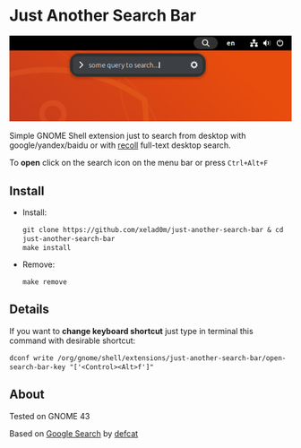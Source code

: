 # Just Another Search Bar
![screenshot](./img/screenshot.png)

Simple GNOME Shell extension just to search from desktop with google/yandex/baidu or with [recoll](https://www.lesbonscomptes.com/recoll/pages/index-recoll.html) full-text desktop search.

To **open** click on the search icon on the menu bar or press `Ctrl+Alt+F`

## Install

- Install: 
    
    ```
    git clone https://github.com/xelad0m/just-another-search-bar & cd just-another-search-bar
    make install
    ```

- Remove:

    ```
    make remove
    ```

## Details

If you want to **change keyboard shortcut** just type in terminal this command with desirable shortcut:

    dconf write /org/gnome/shell/extensions/just-another-search-bar/open-search-bar-key "['<Control><Alt>f']"

## About

Tested on GNOME 43

Based on [Google Search](https://extensions.gnome.org/extension/1057/google-search/) by [defcat](https://extensions.gnome.org/accounts/profile/defcat)